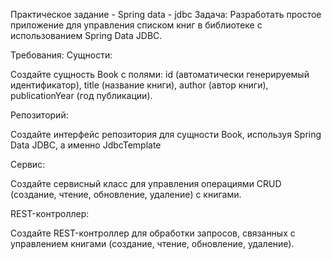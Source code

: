 Практическое задание - Spring data - jdbc
Задача: Разработать простое приложение для управления списком книг в библиотеке с использованием Spring Data JDBC.

Требования:
Сущности:

Создайте сущность Book с полями: id (автоматически генерируемый идентификатор), title (название книги), author (автор книги), publicationYear (год публикации).

Репозиторий:

Создайте интерфейс репозитория для сущности Book, используя Spring Data JDBC, а именно JdbcTemplate

Сервис:

Создайте сервисный класс для управления операциями CRUD (создание, чтение, обновление, удаление) с книгами.

REST-контроллер:

Создайте REST-контроллер для обработки запросов, связанных с управлением книгами (создание, чтение, обновление, удаление).

